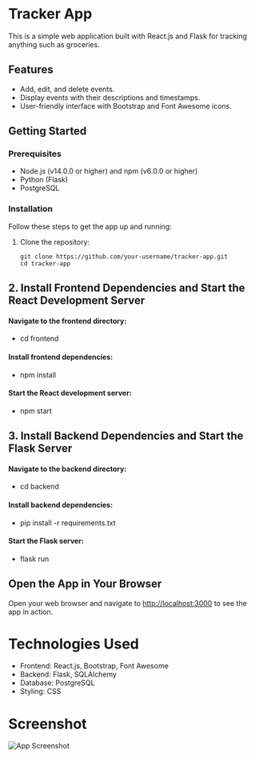 # Tracker App

This is a simple web application built with React.js and Flask for tracking anything such as groceries.

## Features

- Add, edit, and delete events.
- Display events with their descriptions and timestamps.
- User-friendly interface with Bootstrap and Font Awesome icons.

## Getting Started

### Prerequisites

- Node.js (v14.0.0 or higher) and npm (v6.0.0 or higher)
- Python (Flask)
- PostgreSQL

### Installation

Follow these steps to get the app up and running:

1. Clone the repository:
   ```shell
   git clone https://github.com/your-username/tracker-app.git
   cd tracker-app

## 2. Install Frontend Dependencies and Start the React Development Server

#### Navigate to the frontend directory:

  - cd frontend

#### Install frontend dependencies:

  - npm install

#### Start the React development server:
   
  - npm start
    
## 3. Install Backend Dependencies and Start the Flask Server

#### Navigate to the backend directory:

  - cd backend

#### Install backend dependencies:

  - pip install -r requirements.txt

#### Start the Flask server:

  - flask run

## Open the App in Your Browser

Open your web browser and navigate to [http://localhost:3000](http://localhost:3000) to see the app in action.

# Technologies Used

- Frontend: React.js, Bootstrap, Font Awesome
- Backend: Flask, SQLAlchemy
- Database: PostgreSQL
- Styling: CSS

# Screenshot

![App Screenshot](frontend/screen_shot/app-screenshot.png)



  
